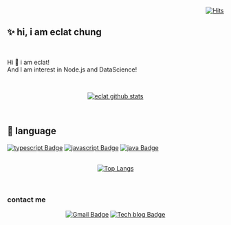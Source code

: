 
<div align=right>

[![Hits](https://hits.seeyoufarm.com/api/count/incr/badge.svg?url=https%3A%2F%2Fgithub.com%2Feclatchung&count_bg=%2379C83D&title_bg=%23555555&icon=&icon_color=%23E7E7E7&title=hits&edge_flat=false)](https://github.com/eclatchung)  
</div>


## :sparkles: hi, i am eclat chung 
 <br>

 Hi :wave: i am eclat!  
 And I am interest in Node.js and DataScience! 

 <br>
<div align=center>

[![eclat github stats](https://github-readme-stats.vercel.app/api?username=eclatchung&hide=issues&show_icons=true)](https://github.com/eclatchung)

</div>

<br>

## :book: language  

 [![typescript Badge](https://img.shields.io/badge/typescript-007acc?style=flat-square&logo=typescript&logoColor=white)]()
 [![javascript Badge](https://img.shields.io/badge/javascript-f7df1e?style=flat-square&logo=javascript&logoColor=white)]()
  [![java Badge](https://img.shields.io/badge/java-007396?style=flat-square&logo=java&logoColor=white)]()
  <br>
  <br>
<div align=center>

[![Top Langs](https://github-readme-stats.vercel.app/api/top-langs/?username=eclatchung&hide=css&layout=compact)](https://github.com/eclatchung)
</div>
<br>

### contact me 
<div align=center>

[![Gmail Badge](https://img.shields.io/badge/Gmail-d14836?style=flat-square&logo=Gmail&logoColor=white&link=mailto:enrichir97@gmail.com)](mailto:enrichir97@gmail.com)   [![Tech blog Badge](https://img.shields.io/badge/TEC%20BLOG-0b032d?style=flat-square&logo=github&logoColor=white&link=https://chilldaysofmine.tistory.com/)](https://chilldaysofmine.tistory.com/)


</div>
